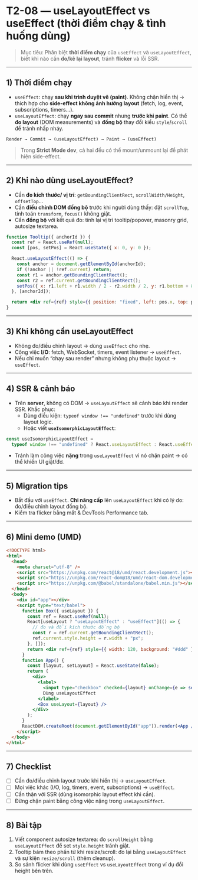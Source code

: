 # T2-08 — useLayoutEffect vs useEffect (thời điểm chạy & tình huống dùng)

> Mục tiêu: Phân biệt **thời điểm chạy** của `useEffect` và `useLayoutEffect`, biết khi nào cần **đo/kê lại layout**, tránh **flicker** và lỗi SSR.

---

## 1) Thời điểm chạy
- `useEffect`: chạy **sau khi trình duyệt vẽ (paint)**. Không chặn hiển thị → thích hợp cho **side-effect không ảnh hưởng layout** (fetch, log, event, subscriptions, timers…).
- `useLayoutEffect`: chạy **ngay sau commit** nhưng **trước khi paint**. Có thể **đo layout** (DOM measurements) và **đồng bộ** thay đổi kiểu `style`/`scroll` để tránh nhấp nháy.

```
Render → Commit → (useLayoutEffect) → Paint → (useEffect)
```

> Trong **Strict Mode dev**, cả hai đều có thể mount/unmount lại để phát hiện side-effect.

---

## 2) Khi nào dùng useLayoutEffect?
- Cần **đo kích thước/ vị trí**: `getBoundingClientRect`, `scrollWidth/Height`, `offsetTop`…
- Cần **điều chỉnh DOM đồng bộ** trước khi người dùng thấy: đặt `scrollTop`, tính toán `transform`, `focus()` không giật.
- Cần **đồng bộ** với kết quả đo: tính lại vị trí tooltip/popover, masonry grid, autosize textarea.

```jsx
function Tooltip({ anchorId }) {
  const ref = React.useRef(null);
  const [pos, setPos] = React.useState({ x: 0, y: 0 });

  React.useLayoutEffect(() => {
    const anchor = document.getElementById(anchorId);
    if (!anchor || !ref.current) return;
    const r1 = anchor.getBoundingClientRect();
    const r2 = ref.current.getBoundingClientRect();
    setPos({ x: r1.left + r1.width / 2 - r2.width / 2, y: r1.bottom + 8 });
  }, [anchorId]);

  return <div ref={ref} style={{ position: "fixed", left: pos.x, top: pos.y }}>Tooltip</div>;
}
```

---

## 3) Khi **không** cần useLayoutEffect
- Không đo/điều chỉnh layout → dùng `useEffect` cho nhẹ.
- Công việc **I/O**: fetch, WebSocket, timers, event listener → `useEffect`.
- Nếu chỉ muốn “chạy sau render” nhưng không phụ thuộc layout → `useEffect`.

---

## 4) SSR & cảnh báo
- Trên **server**, không có DOM → `useLayoutEffect` sẽ cảnh báo khi render SSR. Khắc phục:
  - Dùng điều kiện: `typeof window !== "undefined"` trước khi dùng layout logic.
  - Hoặc viết **`useIsomorphicLayoutEffect`**:
```jsx
const useIsomorphicLayoutEffect =
  typeof window !== "undefined" ? React.useLayoutEffect : React.useEffect;
```
- Tránh làm công việc **nặng** trong `useLayoutEffect` vì nó chặn paint → có thể khiến UI giật/đơ.

---

## 5) Migration tips
- Bắt đầu với `useEffect`. **Chỉ nâng cấp** lên `useLayoutEffect` khi có lý do: đo/điều chỉnh layout đồng bộ.
- Kiểm tra flicker bằng mắt & DevTools Performance tab.

---

## 6) Mini demo (UMD)
```html
<!DOCTYPE html>
<html>
  <head>
    <meta charset="utf-8" />
    <script src="https://unpkg.com/react@18/umd/react.development.js"></script>
    <script src="https://unpkg.com/react-dom@18/umd/react-dom.development.js"></script>
    <script src="https://unpkg.com/@babel/standalone/babel.min.js"></script>
  </head>
  <body>
    <div id="app"></div>
    <script type="text/babel">
      function Box({ useLayout }) {
        const ref = React.useRef(null);
        React[useLayout ? "useLayoutEffect" : "useEffect"](() => {
          // đo và đổi kích thước đồng bộ
          const r = ref.current.getBoundingClientRect();
          ref.current.style.height = r.width + "px";
        }, []);
        return <div ref={ref} style={{ width: 120, background: "#ddd" }}>Box</div>;
      }
      function App() {
        const [layout, setLayout] = React.useState(false);
        return (
          <div>
            <label>
              <input type="checkbox" checked={layout} onChange={e => setLayout(e.target.checked)} />
              Dùng useLayoutEffect
            </label>
            <Box useLayout={layout} />
          </div>
        );
      }
      ReactDOM.createRoot(document.getElementById("app")).render(<App />);
    </script>
  </body>
</html>
```

---

## 7) Checklist
- [ ] Cần đo/điều chỉnh layout trước khi hiển thị → `useLayoutEffect`.
- [ ] Mọi việc khác (I/O, log, timers, event, subscriptions) → `useEffect`.
- [ ] Cẩn thận với SSR (dùng isomorphic layout effect khi cần).
- [ ] Đừng chặn paint bằng công việc nặng trong `useLayoutEffect`.

---

## 8) Bài tập
1. Viết component autosize textarea: đo `scrollHeight` bằng `useLayoutEffect` để set `style.height` tránh giật.
2. Tooltip bám theo phần tử khi resize/scroll: đo lại bằng `useLayoutEffect` và sự kiện `resize/scroll` (thêm cleanup).
3. So sánh flicker khi dùng `useEffect` vs `useLayoutEffect` trong ví dụ đổi height bên trên.